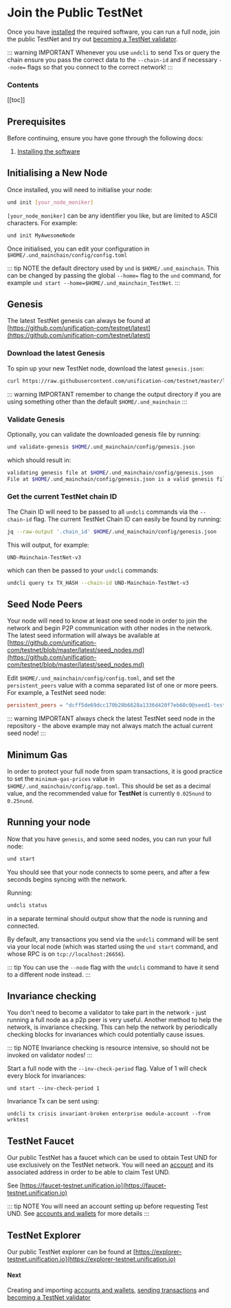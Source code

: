 # Join the Public TestNet

Once you have [installed](installation.md) the required software, you can run a full node, join the public TestNet and try out [becoming a TestNet validator](become-testnet-validator.md).

::: warning IMPORTANT
Whenever you use `undcli` to send Txs or query the chain ensure you pass the correct data to the `--chain-id` and if necessary `--node=` flags so that you connect to the correct network!
:::

### Contents

[[toc]]

## Prerequisites

Before continuing, ensure you have gone through the following docs:

1. [Installing the software](installation.md)

## Initialising a New Node

Once installed, you will need to initialise your node:

```bash
und init [your_node_moniker]
```

`[your_node_moniker]` can be any identifier you like, but are limited to ASCII characters. For example:

```bash
und init MyAwesomeNode
```

Once initialised, you can edit your configuration in `$HOME/.und_mainchain/config/config.toml`

::: tip NOTE
the default directory used by `und` is `$HOME/.und_mainchain`. This can be changed by passing the global `--home=` flag to the `und` command, for example `und start --home=$HOME/.und_mainchain_TestNet`.
:::

## Genesis

The latest TestNet genesis can always be found at [https://github.com/unification-com/testnet/latest](https://github.com/unification-com/testnet/latest)

### Download the latest Genesis

To spin up your new TestNet node, download the latest `genesis.json`:

```bash
curl https://raw.githubusercontent.com/unification-com/testnet/master/latest/genesis.json > $HOME/.und_mainchain/config/genesis.json
```

::: warning IMPORTANT
remember to change the output directory if you are using something other than the default `$HOME/.und_mainchain`
:::

### Validate Genesis

Optionally, you can validate the downloaded genesis file by running:

```bash
und validate-genesis $HOME/.und_mainchain/config/genesis.json
```

which should result in:

```bash
validating genesis file at $HOME/.und_mainchain/config/genesis.json
File at $HOME/.und_mainchain/config/genesis.json is a valid genesis file
```

### Get the current TestNet chain ID

The Chain ID will need to be passed to all `undcli` commands via the `--chain-id` flag. The current TestNet Chain ID can easily be found by running:

```bash
jq --raw-output '.chain_id' $HOME/.und_mainchain/config/genesis.json
```

This will output, for example:

```
UND-Mainchain-TestNet-v3
```

which can then be passed to your `undcli` commands:

```bash
undcli query tx TX_HASH --chain-id UND-Mainchain-TestNet-v3
```

## Seed Node Peers

Your node will need to know at least one seed node in order to join the network
and begin P2P communication with other nodes in the network. The latest seed information will always be available at [https://github.com/unification-com/testnet/blob/master/latest/seed_nodes.md](https://github.com/unification-com/testnet/blob/master/latest/seed_nodes.md)

Edit `$HOME/.und_mainchain/config/config.toml`, and set the `persistent_peers` value with a comma separated list of one or more peers. For example, a TestNet seed node:

```toml
persistent_peers = "dcff5de69dcc170b28b6628a1336d420f7eb60c0@seed1-testnet.unification.io:26656"
```

::: warning IMPORTANT
always check the latest TestNet seed node in the repository - the above example may not always match the actual current seed node!
:::

## Minimum Gas

In order to protect your full node from spam transactions, it is good practice to set the `minimum-gas-prices` value in `$HOME/.und_mainchain/config/app.toml`. This should be set as a decimal value, and the recommended value for **TestNet** is currently `0.025nund` to `0.25nund`.

## Running your node

Now that you have `genesis`, and some seed nodes, you can run your full node:

```bash
und start
```

You should see that your node connects to some peers, and after a few seconds begins syncing with the network.

Running:

```bash
undcli status
```

in a separate terminal should output show that the node is running and connected.

By default, any transactions you send via the `undcli` command will be
sent via your local node (which was started using the `und start` command, and whose RPC is on `tcp://localhost:26656`).

::: tip
You can use the `--node` flag with the `undcli` command to have it send to a different node instead.
:::

## Invariance checking

You don't need to become a validator to take part in the network - just running a full node as a p2p peer is very useful. Another method to help the network, is invariance checking. This can help the network by periodically checking blocks for invariances which could potentially cause issues.

::: tip NOTE
Invariance checking is resource intensive, so should not be invoked on validator nodes!
:::

Start a full node with the `--inv-check-period` flag. Value of 1 will
check every block for invariances:

```
und start --inv-check-period 1
```

Invariance Tx can be sent using:

```
undcli tx crisis invariant-broken enterprise module-account --from wrktest
```

## TestNet Faucet

Our public TestNet has a faucet which can be used to obtain Test UND for
use exclusively on the TestNet network. You will need an [account](accounts-wallets.md) and its associated address in order to be able to claim Test UND.

See [https://faucet-testnet.unification.io](https://faucet-testnet.unification.io)

::: tip NOTE
You will need an account setting up before requesting Test UND.
See [accounts and wallets](accounts-wallets.md) for more details
:::

## TestNet Explorer

Our public TestNet explorer can be found at [https://explorer-testnet.unification.io](https://explorer-testnet.unification.io)

#### Next

Creating and importing [accounts and wallets](accounts-wallets.md), [sending transactions](examples/transactions.md) and [becoming a TestNet validator](become-testnet-validator.md)
